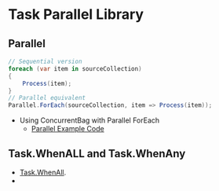 # Task Parallel Library 

## Parallel 

```csharp
// Sequential version
foreach (var item in sourceCollection)
{
    Process(item);
}
// Parallel equivalent
Parallel.ForEach(sourceCollection, item => Process(item));
```

- Using ConcurrentBag with Parallel ForEach
  - [Parallel Example Code](./ParallelEx.cs)  

## Task.WhenALL and Task.WhenAny

- [Task.WhenAll](./TaskWhenALLEX.cs). 
- 